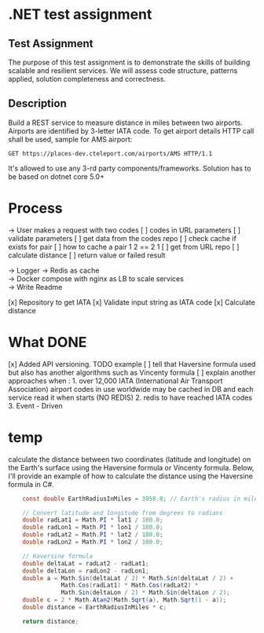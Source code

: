# .NET test assignment

## Test Assignment
The purpose of this test assignment is to demonstrate the skills of building scalable and resilient services.
We will assess code structure, patterns applied, solution completeness and correctness.

## Description
Build a REST service to measure distance in miles between two airports. Airports are identified by 3-letter IATA code.
To get airport details HTTP call shall be used, sample for AMS airport:

``` shell
GET https://places-dev.cteleport.com/airports/AMS HTTP/1.1
```

It's allowed to use any 3-rd party components/frameworks. Solution has to be based on dotnet core 5.0+

# Process 

-> User makes a request with two codes 
    [ ] codes in URL parameters 
    [ ] validate parameters 
    [ ] get data from the codes repo
        [ ] check cache if exists for pair 
            [ ] how to cache a pair 1 2 == 2 1
        [ ] get from URL repo 
    [ ] calculate distance 
    [ ] return value or failed result 

-> Logger 
-> Redis as cache   
-> Docker compose with nginx as LB to scale services  
-> Write Readme 

[x] Repository to get IATA 
[x] Validate input string as IATA code
[x] Calculate distance 

# What DONE 

[x] Added API versioning. TODO example 
[ ] tell that Haversine formula used but also has another algorithms such as Vincenty formula
[ ] explain another approaches when : 
    1. over 12,000 IATA (International Air Transport Association) airport codes in use worldwide may be cached in DB and each service read it when starts (NO REDIS)
    2. redis to have reached IATA codes 
    3. Event - Driven 


# temp 

calculate the distance between two coordinates (latitude and longitude) on the Earth's surface using the Haversine formula or Vincenty formula. Below, I'll provide an example of how to calculate the distance using the Haversine formula in C#.

```csharp 
    const double EarthRadiusInMiles = 3958.8; // Earth's radius in miles

    // Convert latitude and longitude from degrees to radians
    double radLat1 = Math.PI * lat1 / 180.0;
    double radLon1 = Math.PI * lon1 / 180.0;
    double radLat2 = Math.PI * lat2 / 180.0;
    double radLon2 = Math.PI * lon2 / 180.0;

    // Haversine formula
    double deltaLat = radLat2 - radLat1;
    double deltaLon = radLon2 - radLon1;
    double a = Math.Sin(deltaLat / 2) * Math.Sin(deltaLat / 2) +
               Math.Cos(radLat1) * Math.Cos(radLat2) *
               Math.Sin(deltaLon / 2) * Math.Sin(deltaLon / 2);
    double c = 2 * Math.Atan2(Math.Sqrt(a), Math.Sqrt(1 - a));
    double distance = EarthRadiusInMiles * c;

    return distance;
```